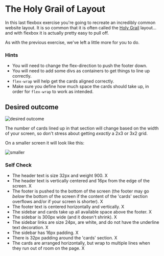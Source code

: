 # The Holy Grail of Layout

In this last flexbox exercise you're going to recreate an incredibly common website layout. It is so common that it is often called the [Holy Grail](https://www.google.com/search?q=holy+grail+layout&tbm=isch&sclient=img) layout... and with flexbox it is actually pretty easy to pull off.

As with the previous exercise, we've left a little more for you to do.

### Hints
- You will need to change the flex-direction to push the footer down.
- You will need to add some divs as containers to get things to line up correctly.
- `flex-wrap` will help get the cards aligned correctly.
-  Make sure you define how much space the cards should take up, in order for `flex-wrap` to work as intended.

## Desired outcome

![desired outcome](./desired-outcome.png)

The number of cards lined up in that section will change based on the width of your screen, so don't stress about getting _exactly_ a 2x3 or 3x2 grid.

On a smaller screen it will look like this:

![smaller](./desired-outcome-smaller.png)

### Self Check
- The header text is size 32px and weight 900.  X
- The header text is vertically centered and 16px from the edge of the screen.  X
- The footer is pushed to the bottom of the screen (the footer may go _below_ the bottom of the screen if the content of the 'cards' section overflows and/or if your screen is shorter).   X
- The footer text is centered horizontally and vertically.  X
- The sidebar and cards take up all available space above the footer.   X
- The sidebar is 300px wide (and it doesn't shrink).    X
- The sidebar links are size 24px, are white, and do not have the underline text decoration.    X
- The sidebar has 16px padding. X
- There is 32px padding around the 'cards' section. X
- The cards are arranged horizontally, but wrap to multiple lines when they run out of room on the page.    X
